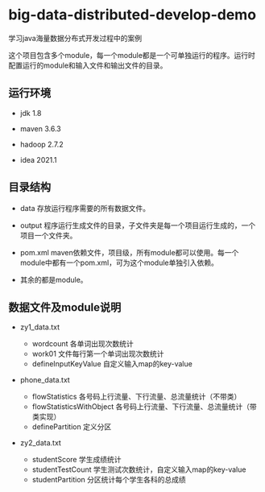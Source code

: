 # big-data-distributed-develop-demo

学习java海量数据分布式开发过程中的案例

这个项目包含多个module，每一个module都是一个可单独运行的程序。运行时配置运行的module和输入文件和输出文件的目录。

## 运行环境

- jdk 1.8

- maven 3.6.3

- hadoop 2.7.2

- idea 2021.1

## 目录结构

- data 存放运行程序需要的所有数据文件。

- output 程序运行生成文件的目录，子文件夹是每一个项目运行生成的，一个项目一个文件夹。

- pom.xml maven依赖文件，项目级，所有module都可以使用。每一个module中都有一个pom.xml，可为这个module单独引入依赖。

- 其余的都是module。

## 数据文件及module说明

- zy1_data.txt
    - wordcount 各单词出现次数统计
    - work01 文件每行第一个单词出现次数统计
    - defineInputKeyValue 自定义输入map的key-value
    
- phone_data.txt
    - flowStatistics 各号码上行流量、下行流量、总流量统计（不带类）
    - flowStatisticsWithObject 各号码上行流量、下行流量、总流量统计（带类实现）
    - definePartition 定义分区

- zy2_data.txt
    - studentScore 学生成绩统计
    - studentTestCount 学生测试次数统计，自定义输入map的key-value
    - studentPartition 分区统计每个学生各科的总成绩